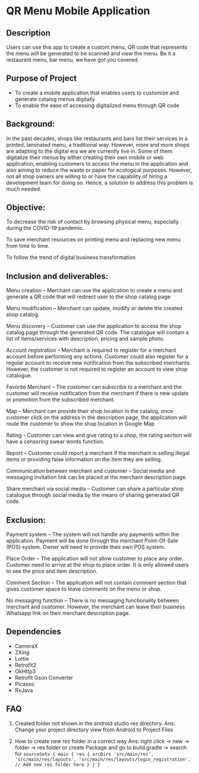 # QR Menu Mobile Application
## Description
Users can use this app to create a custom menu, QR code that represents the menu will be generated to be scanned and view the menu. Be it a restaurant menu, bar menu, we have got you covered. 

## Purpose of Project
- To create a mobile application that enables users to customize and generate catalog menus digitally
- To enable the ease of accessing digitalized menu through QR code

## Background:

In the past decades, shops like restaurants and bars list their services in a printed, laminated menu, a traditional way. However, more and more shops are adapting to the digital era we are currently live in. Some of them digitalize their menus by either creating their own mobile or web application, enabling customers to access the menu in the application and also aiming to reduce the waste or paper for ecological purposes. However, not all shop owners are willing to or have the capability of hiring a development team for doing so. Hence, a solution to address this problem is much needed.

## Objective:

To decrease the risk of contact by browsing physical menu, especially during the COVID-19 pandemic.

To save merchant resources on printing menu and replacing new menu from time to time.

To follow the trend of digital business transformation

## Inclusion and deliverables:

Menu creation – Merchant can use the application to create a menu and generate a QR code that will redirect user to the shop catalog page

Menu modification – Merchant can update, modify or delete the created shop catalog.

Menu discovery – Customer can use the application to access the shop catalog page through the generated QR code. The catalogue will contain a list of items/services with description, pricing and sample photo.

Account registration – Merchant is required to register for a merchant account before performing any actions. Customer could also register for a regular account to receive new notification from the subscribed merchants. However, the customer is not required to register an account to view shop catalogue.

Favorite Merchant – The customer can subscribe to a merchant and the customer will receive notification from the merchant if there is new update or promotion from the subscribed merchant.

Map – Merchant can provide their shop location in the catalog, once customer click on the address in the description page, the application will route the customer to show the shop location in Google Map

Rating - Customer can view and give rating to a shop, the rating section will have a censoring swear words function.

Report – Customer could report a merchant if the merchant is selling illegal items or providing false information on the item they are selling.

Communication between merchant and customer – Social media and messaging invitation link can be placed at the merchant description page.

Share merchant via social media – Customer can share a particular shop catalogue through social media by the means of sharing generated QR code.

## Exclusion:

Payment system – The system will not handle any payments within the application. Payment will be done through the merchant Point-Of-Sale (POS) system. Owner will need to provide their own POS system.

Place Order – The application will not allow customer to place any order. Customer need to arrive at the shop to place order. It is only allowed users to see the price and item description.

Comment Section – The application will not contain comment section that gives customer space to leave comments on the menu or shop.

No messaging function – There is no messaging functionality between merchant and customer. However, the merchant can leave their business Whatsapp link on their merchant description page.

## Dependencies
- CameraX 
- ZXing  
- Lottie 
- Retrofit2 
- OkHttp3 
- Retrofit Gson Converter 
- Picasso  
- RxJava

## FAQ 
1. Created folder not shown in the android studio res directory.
Ans: Change your project directory view from Android to Project Files

2. How to create new res folder in a correct way
Ans: right click -> new -> folder -> res folder 
    or create Package and go to build.gradle -> search for 
    `
    sourceSets {
            main {
                res {
                    srcDirs 'src/main/res',
                            'src/main/res/layouts',
                            'src/main/res/layouts/login_registration',
                            // Add new res folder here
                }
            }
        }
    `